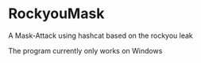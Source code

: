 # RockyouMask
A Mask-Attack using hashcat based on the rockyou leak

The program currently only works on Windows
